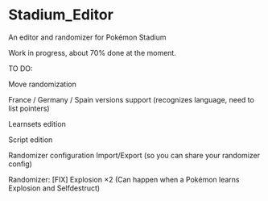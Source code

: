 # Stadium_Editor
An editor and randomizer for Pokémon Stadium

Work in progress, about 70% done at the moment.

TO DO:

Move randomization

France / Germany / Spain versions support (recognizes language, need to list pointers)

Learnsets edition

Script edition

Randomizer configuration Import/Export (so you can share your randomizer config)

Randomizer: [FIX] Explosion ×2 (Can happen when a Pokémon learns Explosion and Selfdestruct)
